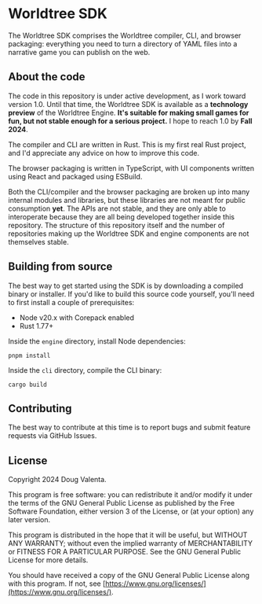 # Worldtree SDK

The Worldtree SDK comprises the Worldtree compiler, CLI, and browser packaging: everything you need to turn a directory of YAML files into a narrative game you can publish on the web.

## About the code

The code in this repository is under active development, as I work toward version 1.0. Until that time, the Worldtree SDK is available as a **technology preview** of the Worldtree Engine. **It's suitable for making small games for fun, but not stable enough for a serious project.** I hope to reach 1.0 by **Fall 2024**.

The compiler and CLI are written in Rust. This is my first real Rust project, and I'd appreciate any advice on how to improve this code.

The browser packaging is written in TypeScript, with UI components written using React and packaged using ESBuild.

Both the CLI/compiler and the browser packaging are broken up into many internal modules and libraries, but these libraries are not meant for public consumption **yet**. The APIs are not stable, and they are only able to interoperate because they are all being developed together inside this repository. The structure of this repository itself and the number of repositories making up the Worldtree SDK and engine components are not themselves stable.

## Building from source

The best way to get started using the SDK is by downloading a compiled binary or installer. If you'd like to build this source code yourself, you'll need to first install a couple of prerequisites:

- Node v20.x with Corepack enabled
- Rust 1.77+

Inside the `engine` directory, install Node dependencies:

```
pnpm install
```

Inside the `cli` directory, compile the CLI binary:

```
cargo build
```

## Contributing

The best way to contribute at this time is to report bugs and submit feature requests via GitHub Issues.

## License

Copyright 2024 Doug Valenta.

This program is free software: you can redistribute it and/or modify it under the terms of the GNU General Public License as published by the Free Software Foundation, either version 3 of the License, or (at your option) any later version.

This program is distributed in the hope that it will be useful, but WITHOUT ANY WARRANTY; without even the implied warranty of MERCHANTABILITY or FITNESS FOR A PARTICULAR PURPOSE. See the GNU General Public License for more details.

You should have received a copy of the GNU General Public License along with this program. If not, see [https://www.gnu.org/licenses/](https://www.gnu.org/licenses/).